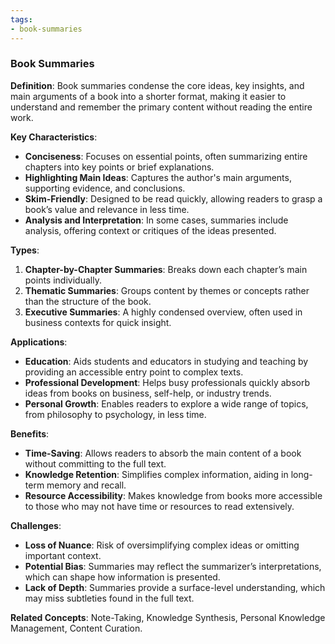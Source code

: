 ```yaml
---
tags: 
- book-summaries
---
```


### Book Summaries

**Definition**:
Book summaries condense the core ideas, key insights, and main arguments of a book into a shorter format, making it easier to understand and remember the primary content without reading the entire work.

**Key Characteristics**:

- **Conciseness**: Focuses on essential points, often summarizing entire chapters into key points or brief explanations.
- **Highlighting Main Ideas**: Captures the author's main arguments, supporting evidence, and conclusions.
- **Skim-Friendly**: Designed to be read quickly, allowing readers to grasp a book’s value and relevance in less time.
- **Analysis and Interpretation**: In some cases, summaries include analysis, offering context or critiques of the ideas presented.

**Types**:

1. **Chapter-by-Chapter Summaries**: Breaks down each chapter’s main points individually.
2. **Thematic Summaries**: Groups content by themes or concepts rather than the structure of the book.
3. **Executive Summaries**: A highly condensed overview, often used in business contexts for quick insight.

**Applications**:

- **Education**: Aids students and educators in studying and teaching by providing an accessible entry point to complex texts.
- **Professional Development**: Helps busy professionals quickly absorb ideas from books on business, self-help, or industry trends.
- **Personal Growth**: Enables readers to explore a wide range of topics, from philosophy to psychology, in less time.

**Benefits**:

- **Time-Saving**: Allows readers to absorb the main content of a book without committing to the full text.
- **Knowledge Retention**: Simplifies complex information, aiding in long-term memory and recall.
- **Resource Accessibility**: Makes knowledge from books more accessible to those who may not have time or resources to read extensively.

**Challenges**:

- **Loss of Nuance**: Risk of oversimplifying complex ideas or omitting important context.
- **Potential Bias**: Summaries may reflect the summarizer’s interpretations, which can shape how information is presented.
- **Lack of Depth**: Summaries provide a surface-level understanding, which may miss subtleties found in the full text.

**Related Concepts**: Note-Taking, Knowledge Synthesis, Personal Knowledge Management, Content Curation.

